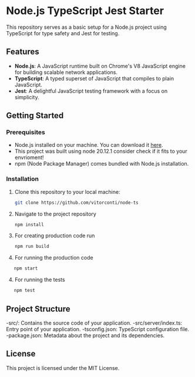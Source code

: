 # Node.js TypeScript Jest Starter

This repository serves as a basic setup for a Node.js project using TypeScript for type safety and Jest for testing.

## Features

- **Node.js**: A JavaScript runtime built on Chrome's V8 JavaScript engine for building scalable network applications.
- **TypeScript**: A typed superset of JavaScript that compiles to plain JavaScript.
- **Jest**: A delightful JavaScript testing framework with a focus on simplicity.

## Getting Started

### Prerequisites

- Node.js installed on your machine. You can download it [here](https://nodejs.org/).
- This project was built using node 20.12.1 consider check if it fits to your envrioment!
- npm (Node Package Manager) comes bundled with Node.js installation.

### Installation

1. Clone this repository to your local machine:

   ```bash
   git clone https://github.com/vitorconti/node-ts
   ```

2. Navigate to the project repository

   ```bash
   npm install
   ```

3. For creating production code run
   ```bash
   npm run build
   ```
4. For running the production code

```bash
   npm start
```

4. For running the tests

```bash
   npm test
```

## Project Structure

-src/: Contains the source code of your application.
-src/server/index.ts: Entry point of your application.
-tsconfig.json: TypeScript configuration file.
-package.json: Metadata about the project and its dependencies.

## License

This project is licensed under the MIT License.
